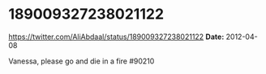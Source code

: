 # 189009327238021122
https://twitter.com/AliAbdaal/status/189009327238021122
**Date:** 2012-04-08

Vanessa, please go and die in a fire #90210
